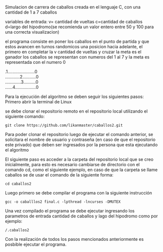 

Simulacion de carrera de caballos creada en el lenguaje C, con una cantidad de 1 a 7  caballos

variables de entrada: v= cantidad de vueltas c=cantidad de caballos d=largo del hipodromo(se recomienda un valor entero entre 50 y 100 para una correcta visualizacion)

el programa consiste en poner los caballos en el punto de partida y que estos avancen en turnos  randomicos una posicion hacia adelante, el primero en completar la v cantidad de vueltas y cruzar  la meta es el ganador
los caballos se representan con numeros del 1 al 7 y la meta es representada con el numero 0

.1......................0               
............2...........0                                                               
.............3..........0                                                                               
......4.................0


Para la ejecución del algoritmo se deben seguir los siguientes pasos:
Primero abrir la terminal de Linux

se debe clonar el repositorio remoto en el repositorio local utilizando el siguiente comando:

    git clone https://github.com/likanmaster/caballos2.git

Para poder clonar el repositorio luego de ejecutar el comando anterior, se solicitara el nombre de usuario y contraseña (en caso de que el repositorio este privado) que deben ser ingresados por la persona que esta ejecutando el algoritmo

El siguiente paso es acceder a la carpeta del repositorio local que se creo inicialmente, para esto es necesario cambiarse de directorio con el comando cd, como el siguiente ejemplo, en caso de que la carpeta se llame caballos se de usar el comando de la siguiente forma:

    cd caballos2

Luego primero se debe compilar el programa con la siguiente instrucción

    gcc -o caballlos2 final.c -lpthread -lncurses -DMUTEX

Una vez compilado el programa se debe ejecutar ingresando los parametros de entrada cantidad de caballos y lago del hipodromo como por ejemplo:

    /.caballos2

Con la realización de todos los pasos mencionados anteriormente es posbible ejecutar el programa.
